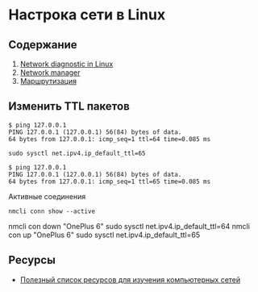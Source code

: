 # Настрока сети в Linux

## Содержание

1. [Network diagnostic in Linux](debug.md)
2. [Network manager](network_manager.md)
3. [Маршрутизация](route.md)

## Изменить TTL пакетов

```
$ ping 127.0.0.1
PING 127.0.0.1 (127.0.0.1) 56(84) bytes of data.
64 bytes from 127.0.0.1: icmp_seq=1 ttl=64 time=0.085 ms
```

```
sudo sysctl net.ipv4.ip_default_ttl=65
```

```
$ ping 127.0.0.1
PING 127.0.0.1 (127.0.0.1) 56(84) bytes of data.
64 bytes from 127.0.0.1: icmp_seq=1 ttl=65 time=0.085 ms
```

Активные соединения
```
nmcli conn show --active
```

nmcli con down "OnePlus 6"
sudo sysctl net.ipv4.ip_default_ttl=64
nmcli con up "OnePlus 6"
sudo sysctl net.ipv4.ip_default_ttl=65

## Ресурсы

- [Полезный список ресурсов для изучения компьютерных сетей](https://github.com/SE-adm/Awesome-network/tree/main#%D0%9A%D1%83%D1%80%D1%81%D1%8B)

